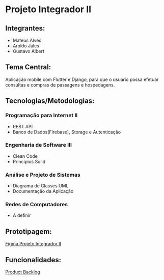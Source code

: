 # Projeto Integrador II

## Integrantes: 
- Mateus Alves
- Aroldo Jales
- Gustavo Albert

## Tema Central:
  Aplicação mobile com Flutter e Django, para que o usuário possa efetuar consultas e compras de passagens e hospedagens.

## Tecnologias/Metodologias:

### Programação para Internet II
- REST API
- Banco de Dados(Firebase), Storage e Autenticação

### Engenharia de Software III
- Clean Code
- Princípios Solid

### Análise e Projeto de Sistemas
- Diagrama de Classes UML
- Documentação da Aplicação

### Redes de Computadores
- A definir

## Prototipagem:
[Figma Projeto Integrador II](https://www.figma.com/proto/uYre2hhxC0BmayaVN8OjnS/Protótipo-Projeto-II?node-id=0%3A1&scaling=scale-down&page-id=0%3A1&starting-point-node-id=0%3A68)

## Funcionalidades:
[Product Backlog](https://docs.google.com/spreadsheets/d/13zKcB7qoVL2saop1Y0WEBFZcn1ldjRUulHFcrcZQVAs/edit?usp=sharing)
